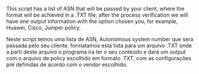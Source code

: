 This script has a list of ASN that will be passed by your client, where the format will be achieved in a .TXT file, after the process verification we will have one output information with the option chosen you, for example, Huawei, Cisco, Juniper policy.

Neste script temos uma lista de ASN, Autonomous system number que sera passada pelo seu cliente, formatamos esta lista para um arquivo .TXT onde a parti deste arquivo o programa ira ler o seu conteúdo e dará um output com o arquivo de policy escolhido em formato .TXT, com as configurações pré definidas de acordo com o vendor escolhido.

